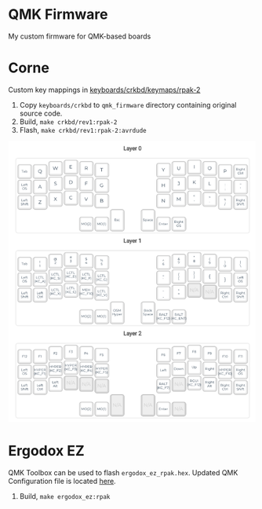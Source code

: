 # QMK Firmware
My custom firmware for QMK-based boards

# Corne
Custom key mappings in [keyboards/crkbd/keymaps/rpak-2](keyboards/crkbd/keymaps/rpak-2)

1. Copy `keyboards/crkbd` to `qmk_firmware` directory containing original source code.
1. Build, `make crkbd/rev1:rpak-2`
1. Flash, `make crkbd/rev1:rpak-2:avrdude`

![Current Keymap](keyboards/crkbd/keymaps/rpak-2/keymap.png)

# Ergodox EZ 
QMK Toolbox can be used to flash `ergodox_ez_rpak.hex`. Updated QMK Configuration file is located [here](keyboards/ergodox_ez/keymaps/rpak/qmk_configurator.json).

1. Build, `make ergodox_ez:rpak`
